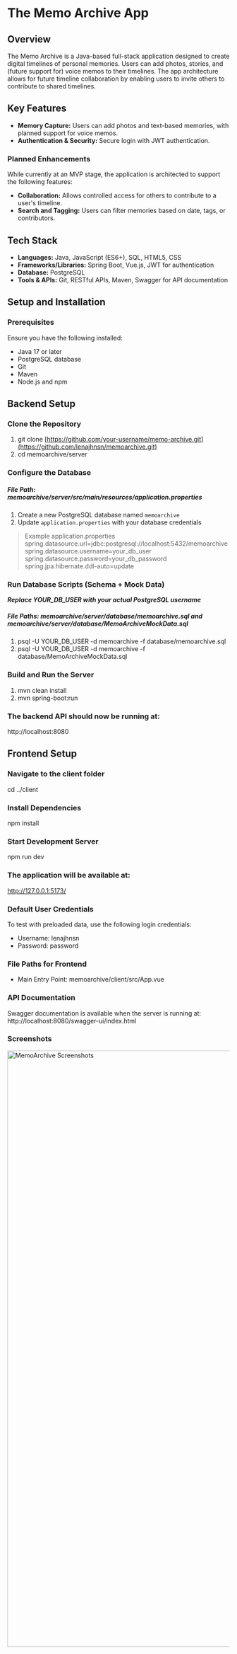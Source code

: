 # The Memo Archive App

## Overview
The Memo Archive is a Java-based full-stack application designed to create digital timelines of personal memories. Users can add photos, stories, and (future support for) voice memos to their timelines. The app architecture allows for future timeline collaboration by enabling users to invite others to contribute to shared timelines.

## Key Features

- **Memory Capture:** Users can add photos and text-based memories, with planned support for voice memos.
- **Authentication & Security:** Secure login with JWT authentication.

### Planned Enhancements
While currently at an MVP stage, the application is architected to support the following features:
- **Collaboration:** Allows controlled access for others to contribute to a user's timeline.
- **Search and Tagging:** Users can filter memories based on date, tags, or contributors.

## Tech Stack
- **Languages:** Java, JavaScript (ES6+), SQL, HTML5, CSS
- **Frameworks/Libraries:** Spring Boot, Vue.js, JWT for authentication
- **Database:** PostgreSQL
- **Tools & APIs:** Git, RESTful APIs, Maven, Swagger for API documentation

## Setup and Installation

### Prerequisites
Ensure you have the following installed:
- Java 17 or later
- PostgreSQL database
- Git
- Maven
- Node.js and npm

## Backend Setup
### Clone the Repository
1. git clone [https://github.com/your-username/memo-archive.git](https://github.com/lenajhnsn/memoarchive.git)
2. cd memoarchive/server

### Configure the Database
##### File Path: memoarchive/server/src/main/resources/application.properties
1. Create a new PostgreSQL database named `memoarchive`
2. Update `application.properties` with your database credentials

>Example application.properties  
>spring.datasource.url=jdbc:postgresql://localhost:5432/memoarchive  
>spring.datasource.username=your_db_user  
>spring.datasource.password=your_db_password  
>spring.jpa.hibernate.ddl-auto=update  

### Run Database Scripts (Schema + Mock Data)
***Replace YOUR_DB_USER with your actual PostgreSQL username***
##### File Paths: memoarchive/server/database/memoarchive.sql and memoarchive/server/database/MemoArchiveMockData.sql
1. psql -U YOUR_DB_USER -d memoarchive -f database/memoarchive.sql
2. psql -U YOUR_DB_USER -d memoarchive -f database/MemoArchiveMockData.sql

### Build and Run the Server
1. mvn clean install
2. mvn spring-boot:run

### The backend API should now be running at:
http://localhost:8080

## Frontend Setup
### Navigate to the client folder
cd ../client

### Install Dependencies
npm install

### Start Development Server
npm run dev

### The application will be available at:
http://127.0.0.1:5173/

### Default User Credentials
To test with preloaded data, use the following login credentials:
- Username: lenajhnsn
- Password: password

### File Paths for Frontend
- Main Entry Point: memoarchive/client/src/App.vue

### API Documentation
Swagger documentation is available when the server is running at:
http://localhost:8080/swagger-ui/index.html

### Screenshots
<img width="1348" alt="MemoArchive Screenshots" src="https://github.com/user-attachments/assets/d3971c27-313e-4132-942d-28b6daa26883" />
